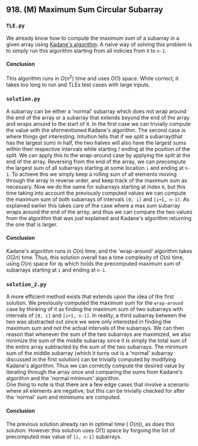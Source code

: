 ## 918. (M) Maximum Sum Circular Subarray

### `TLE.py`
We already know how to compute the maximum sum of a subarray in a given array using [Kadane's algorithm](https://en.wikipedia.org/wiki/Maximum_subarray_problem). A naive way of solving this problem is to simply run this algorithm starting from all indicies from `0` to `n-1`.  

#### Conclusion
This algorithm runs in $O(n^2)$ time and uses $O(1)$ space. While correct, it takes too long to run and TLEs test cases with large inputs.  
  

### `solution.py`
A subarray can be either a 'normal' subarray which does not wrap around the end of the array or a subarray that extends beyond the end of the array and wraps around to the start of it. In the first case we can trivially compute the value with the aformentioned Kadane's algorithm. The second case is where things get interesting. Intuition tells that if we split a subarray(that has the largest sum) in half, the two halves will also have the largest sums within their respective intervals while starting / ending at the position of the split. We can apply this to the wrap-around case by applying the split at the end of the array. Reversing from the end of the array, we can precompute the largest sum of all subarrays starting at some location `i` and ending at `n-1`. To achieve this we simply keep a rolling sum of all elements moving through the array in reverse order, and keep track of the maximum sum as necessary. Now we do the same for subarrays starting at index `0`, but this time taking into account the previously computed values we can compute the maximum sum of both subarrays of intervals `[0, i]` and `[i+1, n-1]`. As explained earlier this takes care of the case where a max sum subarray wraps around the end of the array, and thus we can compare the two values from the algorithm that was just explained and Kadane's algorithm returning the one that is larger.  

#### Conclusion
Kadane's algorithm runs in $O(n)$ time, and the 'wrap-around' algorithm takes $O(2n)$ time. Thus, this solution overall has a time complexity of $O(n)$ time, using $O(n)$ space for `dp` which holds the precomputed maximum sum of subarrays starting at `i` and ending at `n-1`.
  

### `solution_2.py`
A more efficient method exists that extends upon the idea of the first solution. We previously computed the maximum sum for the `wrap-around` case by thinking of it as finding the maximum sum of two subarrays with intervals of `[0, i]` and `[i+1, n-1]`. In reality, a third subarray between the two was abstracted out since we were only interested in finding the maximum sum and not the actual intervals of the subarrays. We can then reason that whenever the sum of the two subarrays are maximized, we also minimize the sum of the middle subarray since it is simply the total sum of the entire array subtracted by the sum of the two subarrays. The minimum sum of the middle subarray (which it turns out is a 'normal' subarray discussed in the first solution) can be trivially computed by modifying Kadane's algorithm. Thus we can correctly compute the desired value by iterating through the array once and comparing the sums from Kadane's algorithm and the 'normal minimum' algorithm.  
One thing to note is that there are a few edge cases that involve a scenario where all elements are negative, but this can be trivially checked for after the 'normal' sum and minimums are computed.  
  
#### Conclusion
The previous solution already ran in optimal time ( $O(n)$), as does this solution. However this solution uses $O(1)$ space by forgoing the list of precomputed max value of `[i, n-1]` subarrays.  
  

